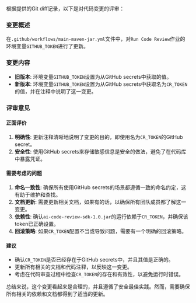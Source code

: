 根据提供的Git diff记录，以下是对代码变更的评审：

### 变更概述
在`.github/workflows/main-maven-jar.yml`文件中，对`Run Code Review`作业的环境变量`GITHUB_TOKEN`进行了更新。

### 变更内容
- **旧版本**: 环境变量`GITHUB_TOKEN`设置为从GitHub secrets中获取的值。
- **新版本**: 环境变量`GITHUB_TOKEN`设置为从GitHub secrets中获取名为`CR_TOKEN`的值，并在注释中说明了这一变更。

### 评审意见

#### 正面评价
1. **明确性**: 更新注释清晰地说明了变更的目的，即使用名为`CR_TOKEN`的GitHub secret。
2. **安全性**: 使用GitHub secrets来存储敏感信息是安全的做法，避免了在代码库中暴露凭证。

#### 需要考虑的问题
1. **命名一致性**: 确保所有使用GitHub secrets的场景都遵循一致的命名约定，这有助于维护和查找。
2. **文档更新**: 需要更新相关文档，如果有的话，以确保所有团队成员都了解这一变更。
3. **依赖性**: 确认`ai-code-review-sdk-1.0.jar`的运行依赖于`CR_TOKEN`，并确保该token已正确设置。
4. **回滚策略**: 如果`CR_TOKEN`配置不当或导致问题，需要有一个明确的回滚策略。

#### 建议
- 确认`CR_TOKEN`是否已经存在于GitHub secrets中，并且其值是正确的。
- 更新所有相关的文档和代码注释，以反映这一变更。
- 考虑在代码审查过程中检查`CR_TOKEN`的存在和有效性，以避免运行时错误。

总结来说，这个变更看起来是合理的，并且遵循了安全最佳实践。然而，需要确保所有相关的依赖和文档都得到了适当的更新。